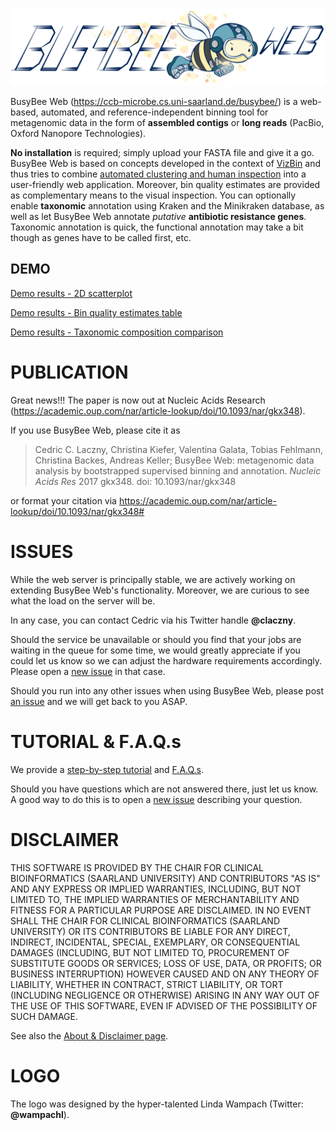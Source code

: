&nbsp;&nbsp;&nbsp;&nbsp;&nbsp;&nbsp;&nbsp;&nbsp;&nbsp;&nbsp;&nbsp;&nbsp;![BusyBee Web - metagenomic data analysis by bootstrapped supervised binning and annotation](images/Busybee_web_on_right_side_medium_size_low_res.png)

BusyBee Web (https://ccb-microbe.cs.uni-saarland.de/busybee/) is a web-based, automated, and reference-independent binning tool for metagenomic data in the form of **assembled contigs** or **long reads** (PacBio, Oxford Nanopore Technologies).

**No installation** is required; simply upload your FASTA file and give it a go.
BusyBee Web is based on concepts developed in the context of [VizBin](https://microbiomejournal.biomedcentral.com/articles/10.1186/s40168-014-0066-1) and thus tries to combine [automated clustering and human inspection](https://www.nature.com/articles/nmicrobiol2016180) into a user-friendly web application.
Moreover, bin quality estimates are provided as complementary means to the visual inspection.
You can optionally enable **taxonomic** annotation using Kraken and the Minikraken database, as well as let BusyBee Web annotate *putative* **antibiotic resistance genes**.
Taxonomic annotation is quick, the functional annotation may take a bit though as genes have to be called first, etc.

## DEMO

[Demo results - 2D scatterplot](images/results.scatterplot_abx.png)

[Demo results - Bin quality estimates table](images/results.bin_quality_table.png)

[Demo results - Taxonomic composition comparison](images/results.taxonomic_composition_compared.png)

# PUBLICATION
Great news!!! The paper is now out at Nucleic Acids Research (https://academic.oup.com/nar/article-lookup/doi/10.1093/nar/gkx348).

If you use BusyBee Web, please cite it as

> Cedric C. Laczny, Christina Kiefer, Valentina Galata, Tobias Fehlmann, Christina Backes, Andreas Keller; BusyBee Web: metagenomic data analysis by bootstrapped supervised binning and annotation. *Nucleic Acids Res* 2017 gkx348. doi: 10.1093/nar/gkx348

or format your citation via https://academic.oup.com/nar/article-lookup/doi/10.1093/nar/gkx348#

# ISSUES
While the web server is principally stable, we are actively working on extending BusyBee Web's functionality.
Moreover, we are curious to see what the load on the server will be.

In any case, you can contact Cedric via his Twitter handle **@claczny**.

Should the service be unavailable or should you find that your jobs are waiting in the queue for some time, we would greatly appreciate if you could let us know so we can adjust the hardware requirements accordingly.
Please open a [new issue](https://github.com/claczny/busybee_web/issues/new) in that case.

Should you run into any other issues when using BusyBee Web, please post [an issue](https://github.com/claczny/busybee_web/issues/new) and we will get back to you ASAP.

# TUTORIAL & F.A.Q.s
We provide a [step-by-step tutorial](https://ccb-microbe.cs.uni-saarland.de/busybee/tutorial/) and [F.A.Q.s](https://ccb-microbe.cs.uni-saarland.de/busybee/fqa/).

Should you have questions which are not answered there, just let us know.
A good way to do this is to open a [new issue](https://github.com/claczny/busybee_web/issues/new) describing your question.

# DISCLAIMER
THIS SOFTWARE IS PROVIDED BY THE CHAIR FOR CLINICAL BIOINFORMATICS (SAARLAND UNIVERSITY) AND CONTRIBUTORS "AS IS" AND ANY EXPRESS OR IMPLIED WARRANTIES, INCLUDING, BUT NOT LIMITED TO, THE IMPLIED WARRANTIES OF MERCHANTABILITY AND FITNESS FOR A PARTICULAR PURPOSE ARE DISCLAIMED. IN NO EVENT SHALL THE CHAIR FOR CLINICAL BIOINFORMATICS (SAARLAND UNIVERSITY) OR ITS CONTRIBUTORS BE LIABLE FOR ANY DIRECT, INDIRECT, INCIDENTAL, SPECIAL, EXEMPLARY, OR CONSEQUENTIAL DAMAGES (INCLUDING, BUT NOT LIMITED TO, PROCUREMENT OF SUBSTITUTE GOODS OR SERVICES; LOSS OF USE, DATA, OR PROFITS; OR BUSINESS INTERRUPTION) HOWEVER CAUSED AND ON ANY THEORY OF LIABILITY, WHETHER IN CONTRACT, STRICT LIABILITY, OR TORT (INCLUDING NEGLIGENCE OR OTHERWISE) ARISING IN ANY WAY OUT OF THE USE OF THIS SOFTWARE, EVEN IF ADVISED OF THE POSSIBILITY OF SUCH DAMAGE. 

See also the [About & Disclaimer page](https://ccb-microbe.cs.uni-saarland.de/busybee/about/).

# LOGO
The logo was designed by the hyper-talented Linda Wampach (Twitter: **@wampachl**).
